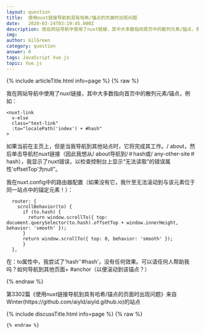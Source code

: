 ```yaml
---
layout: question
title:  使用nuxt链接导航到具有哈希/锚点的页面时出现问题
date:   2020-03-24T03:19:45.000Z
description: 我在网站导航中使用了nuxt链接，其中大多数指向首页中的散列元素/锚点，例如：<nuxt-link  v-else  class="text-li...
img: 
author: GilGreen
category: question
answer: 0
tags: JavaScript Vue.js
topic: Vue.js
---
```

<div class="article-root">
  <div class="article">
    {% include articleTitle.html info=page %}
    {% raw %}
    <div class="article-content"><p><font style="vertical-align: inherit;"><font style="vertical-align: inherit;">我在网站导航中使用了nuxt链接，其中大多数指向首页中的散列元素/锚点，例如：</font></font></p>

<pre><code>&lt;nuxt-link<font></font>
  v-else<font></font>
  class="text-link"<font></font>
  :to="localePath('index') + #hash"<font></font>
&gt;<font></font>
</code></pre>

<p><font style="vertical-align: inherit;"><font style="vertical-align: inherit;">如果当前在主页上，但是当我导航到其他站点时，它将完成其工作。</font><font style="vertical-align: inherit;">/ about，然后单击导航栏nuxt链接（因此我想从/ about导航到/＃hash或/ any-other-site＃hash），我显示了nuxt错误，以检查控制台上显示“无法读取”的错误属性'offsetTop'为null”。</font></font></p>

<p><font style="vertical-align: inherit;"><font style="vertical-align: inherit;">我在nuxt.config中的路由器配置（如果没有它，我什至无法滚动到与该元素位于同一站点中的锚定元素！）：</font></font></p>

<pre><code>  router: {<font></font>
    scrollBehavior(to) {<font></font>
      if (to.hash) {<font></font>
        return window.scrollTo({ top: document.querySelector(to.hash).offsetTop + window.innerHeight, behavior: 'smooth' });<font></font>
      }<font></font>
      return window.scrollTo({ top: 0, behavior: 'smooth' });<font></font>
      }<font></font>
  },<font></font>
</code></pre>

<p><font style="vertical-align: inherit;"><font style="vertical-align: inherit;">在：to属性中，我尝试了'hash''#hash'，没有任何效果。</font><font style="vertical-align: inherit;">可以请任何人帮助我吗？</font><font style="vertical-align: inherit;">如何导航到其他页面+ #anchor（以便滚动到该锚点？）</font></font></p></div>
    {% endraw %}
  </div>
  <p class="winter_mark">第3302篇《使用nuxt链接导航到具有哈希/锚点的页面时出现问题》来自Winter(https://github.com/aiyld/aiyld.github.io)的站点</p>
  <div class="discuss-wrapper">
    {% include discussTitle.html info=page %}
    {% raw %}
    
    {% endraw %}
  </div>
<div>
